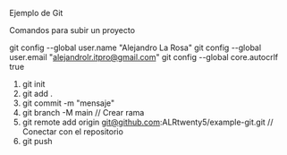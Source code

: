 Ejemplo de Git

Comandos para subir un proyecto

git config --global user.name "Alejandro La Rosa"
git config --global user.email "alejandrolr.itpro@gmail.com"
git config --global core.autocrlf true

1. git init
2. git add .
3. git commit -m "mensaje"
4. git branch -M main // Crear rama
5. git remote add origin git@github.com:ALRtwenty5/example-git.git // Conectar con el repositorio
6. git push

